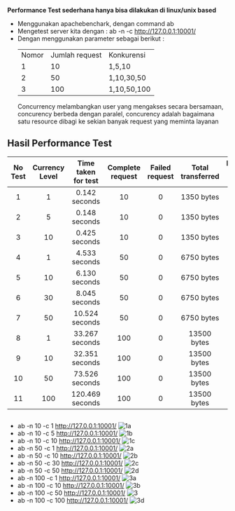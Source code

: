 

**Performance Test sederhana hanya bisa dilakukan di linux/unix based**
- Menggunakan apachebenchark, dengan command ab
- Mengetest server kita dengan : ab -n <jumlahrequest> -c <concurecy> http://127.0.0.1:10001/
- Dengan menggunakan parameter sebagai berikut :
  <table>
 	  <tr>
 		  <td> Nomor </td>
 		  <td> Jumlah request</td>
      <td> Konkurensi</td>
 	  </tr>
 	  <tr>
 		  <td> 1 </td>
 		  <td> 10 </td>
      <td> 1,5,10 </td>
 	  </tr>
    <tr>
      <td> 2 </td>
      <td> 50 </td>
      <td> 1,10,30,50 </td>
    </tr>
     <tr>
      <td> 3 </td>
      <td> 100 </td>
      <td> 1,10,50,100 </td>
    </tr>
   </table>
  Concurrency melambangkan user yang mengakses secara bersamaan, concurency berbeda dengan paralel, concurency adalah bagaimana satu resource dibagi ke sekian banyak request yang meminta layanan

## Hasil Performance Test

| No Test | Currency Level | Time taken for test | Complete request | Failed request | Total transferred | Request per second | Time per request | Transfer rate |
| :-------------: | :-------------: | :-------------: | :-------------: | :-------------: | :-------------: | :-------------: | :-------------: | :-------------: |
| 1 | 1 | 0.142 seconds | 10 | 0 | 1350 bytes | 70.51 [#/sec] | 14.183 ms | 9.30 Kbytes/sec |
| 2 | 5 | 0.148 seconds | 10 | 0 | 1350 bytes | 67.36 [#/sec] | 74.227 ms | 8.88 Kbytes/sec |
| 3 | 10 | 0.425 seconds | 10 | 0 | 1350 bytes | 23.55 [#/sec] | 424.570 ms | 3.11 Kbytes/sec |
| 4 | 1 | 4.533 seconds | 50 | 0 | 6750 bytes | 11.03 [#/sec] | 90.659 ms | 1.45 Kbytes/sec |
| 5 | 10 | 6.130 seconds | 50 | 0 | 6750 bytes | 8.16 [#/sec] | 1226.024 ms | 1.08 Kbytes/sec |
| 6 | 30 | 8.045 seconds | 50 | 0 | 6750 bytes | 6.22 [#/sec] | 4826.780 ms | 0.82 Kbytes/sec |
| 7 | 50 | 10.524 seconds | 50 | 0 | 6750 bytes | 4.75 [#/sec] | 210.485 ms | 0.63 Kbytes/sec |
| 8 | 1 | 33.267 seconds | 100 | 0 | 13500 bytes | 3.01 [#/sec] | 332.671 ms | 0.40 Kbytes/sec |
| 9 | 10 | 32.351 seconds | 100 | 0 | 13500 bytes | 3.09 [#/sec] | 3235.090 ms | 0.41 Kbytes/sec |
| 10 | 50 | 73.526 seconds | 100 | 0 | 13500 bytes | 1.36 [#/sec] | 36763.071 ms | 0.18 Kbytes/sec |
| 11 | 100 | 120.469 seconds | 100 | 0 | 13500 bytes | 0.83 [#/sec] | 120469.454 ms | 0.11 Kbytes/sec |

##

- ab -n 10 -c 1 http://127.0.0.1:10001/
  ![1a](https://user-images.githubusercontent.com/36990780/79158172-11165f00-7e00-11ea-8e30-472dae343a30.png)
- ab -n 10 -c  5 http://127.0.0.1:10001/
  ![1b](https://user-images.githubusercontent.com/36990780/79158254-2db29700-7e00-11ea-86fa-7d3a91d6a504.png)
- ab -n 10 -c 10 http://127.0.0.1:10001/
  ![1c](https://user-images.githubusercontent.com/36990780/79158195-1a073080-7e00-11ea-90a0-0b354964a45d.png)
- ab -n 50 -c 1 http://127.0.0.1:10001/
  ![2a](https://user-images.githubusercontent.com/36990780/79158198-1bd0f400-7e00-11ea-85a5-53606f6336b4.png)
- ab -n 50 -c 10 http://127.0.0.1:10001/
  ![2b](https://user-images.githubusercontent.com/36990780/79158200-1d022100-7e00-11ea-8f42-3a12c2f4e97d.png)
- ab -n 50 -c 30 http://127.0.0.1:10001/
  ![2c](https://user-images.githubusercontent.com/36990780/79158203-1e334e00-7e00-11ea-91d2-a1aaadad1b10.png)
- ab -n 50 -c 50 http://127.0.0.1:10001/
  ![2d](https://user-images.githubusercontent.com/36990780/79158206-1ecbe480-7e00-11ea-8980-eec63f5c2a26.png)
- ab -n 100 -c 1 http://127.0.0.1:10001/
  ![3a](https://user-images.githubusercontent.com/36990780/79158218-212e3e80-7e00-11ea-8de5-8c99c4c62cd3.png)
- ab -n 100 -c 10 http://127.0.0.1:10001/
  ![3b](https://user-images.githubusercontent.com/36990780/79158220-225f6b80-7e00-11ea-9d1f-c88934a0405f.png)
- ab -n 100 -c 50 http://127.0.0.1:10001/
  ![3](https://user-images.githubusercontent.com/36990780/79158454-926df180-7e00-11ea-8e32-bec9ad6440ee.png)
- ab -n 100 -c 100 http://127.0.0.1:10001/
  ![3d](https://user-images.githubusercontent.com/36990780/79158224-23909880-7e00-11ea-977e-2d17d0452aa6.png)
